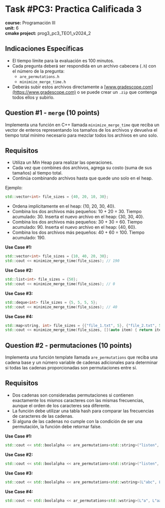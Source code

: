 # Task #PC3: Practica Calificada 3  
**course:** Programación III  
**unit:** 6  
**cmake project:** prog3_pc3_TEO1_v2024_2
## Indicaciones Específicas
- El tiempo límite para la evaluación es 100 minutos.
- Cada pregunta deberá ser respondida en un archivo cabecera (`.h`) con el número de la pregunta:
    - `are_permutations.h`
    - `minimize_merge_time.h`
- Deberás subir estos archivos directamente a [www.gradescope.com](https://www.gradescope.com) o se puede crear un `.zip` que contenga todos ellos y subirlo.

## Question #1 - `merge` (10 points)

Implementa una función en C++ llamada `minimize_merge_time` que reciba un vector de enteros representando los tamaños de los archivos y devuelva el tiempo total mínimo necesario para mezclar todos los archivos en uno solo.  

## Requisitos
- Utiliza un Min Heap para realizar las operaciones.
- Cada vez que combines dos archivos, agrega su costo (suma de sus tamaños) al tiempo total.
- Continúa combinando archivos hasta que quede uno solo en el heap.
  
Ejemplo:

```cpp
std::vector<int> file_sizes = {40, 20, 10, 30};
```

- Ordena implícitamente en el heap: {10, 20, 30, 40}.
- Combina los dos archivos más pequeños: 10 + 20 = 30. Tiempo acumulado: 30.
  Inserta el nuevo archivo en el heap: {30, 30, 40}.
- Combina los dos archivos más pequeños: 30 + 30 = 60. Tiempo acumulado: 90.
  Inserta el nuevo archivo en el heap: {40, 60}.
- Combina los dos archivos más pequeños: 40 + 60 = 100. Tiempo acumulado: 190.

**Use Case #1:**
```cpp
std::vector<int> file_sizes = {10, 40, 20, 30};
std::cout << minimize_merge_time(file_sizes); // 190
```

**Use Case #2:**
```cpp
std::list<int> file_sizes = {50};
std::cout << minimize_merge_time(file_sizes); // 0
```

**Use Case #3:**
```cpp
std::deque<int> file_sizes = {5, 5, 5, 5};
std::cout << minimize_merge_time(file_sizes); // 40
```

**Use Case #4:**
```cpp
std::map<string, int> file_sizes = {{"file_1.txt", 5}, {"file_2.txt", 5}, {"file_3.txt", 5}, {"file_4.txt", 5}};
std::cout << minimize_merge_time(file_sizes, [](auto item) { return item.second; });  // 40
```

## Question #2 - permutaciones (10 points)

Implementa una función template llamada `are_permutations` que reciba una cadena base y un número variable de cadenas adicionales para determinar si todas las cadenas proporcionadas son permutaciones entre sí.

## Requisitos
- Dos cadenas son consideradas permutaciones si contienen exactamente los mismos caracteres con las mismas frecuencias, aunque el orden de los caracteres sea diferente.
- La función debe utilizar una tabla hash para comparar las frecuencias de caracteres de las cadenas.
- Si alguna de las cadenas no cumple con la condición de ser una permutación, la función debe retornar false.

**Use Case #1:**
```cpp
std::cout << std::boolalpha << are_permutations<std::string>("listen", "silent", "enlist"); // true
```

**Use Case #2:**
```cpp
std::cout << std::boolalpha << are_permutations<std::string>("listen", "hello"); // false
```

**Use Case #3:**
```cpp
std::cout << std::boolalpha << are_permutations<std::wstring>(L"abc", L"cab", L"bac", L"cba"); // true
```

**Use Case #4:**
```cpp
std::cout << std::boolalpha << ar_permutations<std::wstring>(L"a", L"aa", L"aaa"); // false
```
